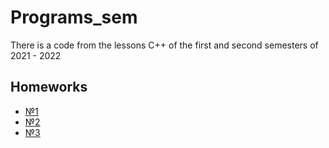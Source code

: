 # Programs_sem
There is a code from the lessons C++ of the first and second semesters of 2021 - 2022
## Homeworks
- [№1](https://github.com/SerikovAleksey/Programs_sem/tree/main/Lessons_2_semester/1_sem_encapsulation)
- [№2](https://github.com/SerikovAleksey/Programs_sem/tree/main/Lessons_2_semester/3_sem_inheritance)
- [№3](https://github.com/SerikovAleksey/Programs_sem/tree/main/Lessons_2_semester/4_sem_polymorphism)
